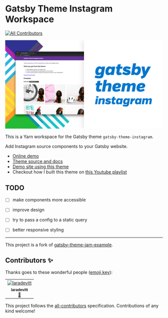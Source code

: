 # Gatsby Theme Instagram Workspace
[![All Contributors](https://img.shields.io/badge/all_contributors-1-orange.svg?style=flat-square)](#contributors)

![Theme cover image](./theme/shots/cover.jpg)

This is a Yarn workspace for the Gatsby theme `gatsby-theme-instagram`.

Add Instagram source components to your Gatsby website.

- [Online demo](https://gatsby-theme-instagram.netlify.com/)
- [Theme source and docs](./theme)
- [Demo site using this theme](./demo)
- Checkout how I built this theme on [this Youtube playlist](https://www.youtube.com/playlist?list=PL_Q4x-stM4VJNLSloUtRgFH-7VW99I-WS)

## TODO

- [ ] make components more accessible
- [ ] improve design
- [ ] try to pass a config to a static query
- [ ] better responsive styling


---
This project is a fork of [gatsby-theme-jam-example](https://github.com/jlengstorf/gatsby-theme-jam-example).

## Contributors ✨

Thanks goes to these wonderful people ([emoji key](https://allcontributors.org/docs/en/emoji-key)):

<!-- ALL-CONTRIBUTORS-LIST:START - Do not remove or modify this section -->
<!-- prettier-ignore -->
<table>
  <tr>
    <td align="center"><a href="https://github.com/laradevitt"><img src="https://avatars1.githubusercontent.com/u/13952507?v=4" width="100px;" alt="laradevitt"/><br /><sub><b>laradevitt</b></sub></a><br /><a href="https://github.com/horacioh/gatsby-theme-instagram/commits?author=laradevitt" title="Documentation">📖</a></td>
  </tr>
</table>

<!-- ALL-CONTRIBUTORS-LIST:END -->

This project follows the [all-contributors](https://github.com/all-contributors/all-contributors) specification. Contributions of any kind welcome!